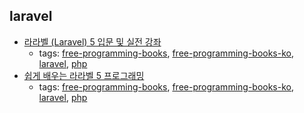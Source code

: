 laravel
---
* [라라벨 (Laravel) 5 입문 및 실전 강좌](http://l5.appkr.kr)
    * tags: [free-programming-books](../tags/free-programming-books.md), [free-programming-books-ko](../tags/free-programming-books-ko.md), [laravel](../tags/laravel.md), [php](../tags/php.md)
* [쉽게 배우는 라라벨 5 프로그래밍](https://www.lesstif.com/display/laravelprog)
    * tags: [free-programming-books](../tags/free-programming-books.md), [free-programming-books-ko](../tags/free-programming-books-ko.md), [laravel](../tags/laravel.md), [php](../tags/php.md)
